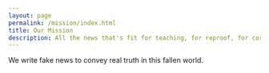 ```yaml
---
layout: page
permalink: /mission/index.html
title: Our Mission
description: All the news that's fit for teaching, for reproof, for correction and for training in righteousness.
---
```


We write fake news to convey real truth in this fallen world.
